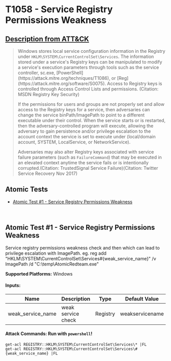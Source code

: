 # T1058 - Service Registry Permissions Weakness
## [Description from ATT&CK](https://attack.mitre.org/wiki/Technique/T1058)
<blockquote>Windows stores local service configuration information in the Registry under <code>HKLM\SYSTEM\CurrentControlSet\Services</code>. The information stored under a service's Registry keys can be manipulated to modify a service's execution parameters through tools such as the service controller, sc.exe, [PowerShell](https://attack.mitre.org/techniques/T1086), or [Reg](https://attack.mitre.org/software/S0075). Access to Registry keys is controlled through Access Control Lists and permissions. (Citation: MSDN Registry Key Security)

If the permissions for users and groups are not properly set and allow access to the Registry keys for a service, then adversaries can change the service binPath/ImagePath to point to a different executable under their control. When the service starts or is restarted, then the adversary-controlled program will execute, allowing the adversary to gain persistence and/or privilege escalation to the account context the service is set to execute under (local/domain account, SYSTEM, LocalService, or NetworkService).

Adversaries may also alter Registry keys associated with service failure parameters (such as <code>FailureCommand</code>) that may be executed in an elevated context anytime the service fails or is intentionally corrupted.(Citation: TrustedSignal Service Failure)(Citation: Twitter Service Recovery Nov 2017)</blockquote>

## Atomic Tests

- [Atomic Test #1 - Service Registry Permissions Weakness](#atomic-test-1---service-registry-permissions-weakness)


<br/>

## Atomic Test #1 - Service Registry Permissions Weakness
Service registry permissions weakness check and then which can lead to privilege escalation with ImagePath. eg. 
reg add "HKLM\SYSTEM\CurrentControlSet\Services\#{weak_service_name}" /v ImagePath /d "C:\temp\AtomicRedteam.exe"

**Supported Platforms:** Windows


#### Inputs:
| Name | Description | Type | Default Value | 
|------|-------------|------|---------------|
| weak_service_name | weak service check | Registry | weakservicename|


#### Attack Commands: Run with `powershell`! 
```
get-acl REGISTRY::HKLM\SYSTEM\CurrentControlSet\Services\* |FL
get-acl REGISTRY::HKLM\SYSTEM\CurrentControlSet\Services\#{weak_service_name} |FL
```






<br/>
